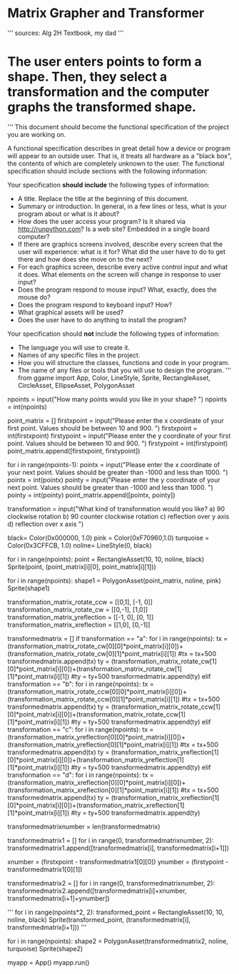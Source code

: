 # Matrix Grapher and Transformer
'''
sources: Alg 2H Textbook, my dad
'''

# The user enters points to form a shape. Then, they select a transformation and the computer graphs the transformed shape.

'''
This document should become the functional specification of the project you are working on.

A functional specification describes in great detail how a device or program will appear to an
outside user. That is, it treats all hardware as a "black box", the contents of which are completely
unknown to the user. The functional specification should include sections with the following information:

Your specification **should include** the following types of information:

* A title. Replace the title at the beginning of this document.
* Summary or introduction. In general, in a few lines or less, what is your program about or what is it about?
* How does the user access your program? Is it shared via http://runpython.com? Is a web site? Embedded in 
  a single board computer? 
* If there are graphics screens involved, describe every screen that the user will experience: what is it for? 
  What did the user have to do to get there and how does she move on to the next?
* For each graphics screen, describe every active control input and what it does. What elements on the screen will
  change in response to user input?
* Does the program respond to mouse input? What, exactly, does the mouse do?
* Does the program respond to keyboard input? How?
* What graphical assets will be used?
* Does the user have to do anything to install the program?

Your specification should **not** include the following types of information:

* The language you will use to create it.
* Names of any specific files in the project.
* How you will structure the classes, functions and code in your program.
* The name of any files or tools that you will use to design the program.
'''
from ggame import App, Color, LineStyle, Sprite, RectangleAsset, CircleAsset, EllipseAsset, PolygonAsset

npoints = input("How many points would you like in your shape? ")
npoints = int(npoints)

point_matrix = []
firstxpoint = input("Please enter the x coordinate of your first point. Values should be between 10 and 900. ")
firstxpoint = int(firstxpoint)
firstypoint = input("Please enter the y coordinate of your first point. Values should be between 10 and 900. ")
firstypoint = int(firstypoint)
point_matrix.append([firstxpoint, firstypoint])

for i in range(npoints-1):
    pointx = input("Please enter the x coordinate of your next point. Values should be greater than -1000 and less than 1000. ")
    pointx = int(pointx)
    pointy = input("Please enter the y coordinate of your next point. Values should be greater than -1000 and less than 1000. ")
    pointy = int(pointy)
    point_matrix.append([pointx, pointy])
    
transformation = input("What kind of transformation would you like? a) 90 clockwise rotation  b) 90 counter clockwise rotation  c) reflection over y axis  d) reflection over x axis ")

black= Color(0x000000, 1.0)
pink = Color(0xF70960,1.0)
turquoise = Color(0x3CFFCB, 1.0)
noline= LineStyle(0, black)

for i in range(npoints):
    point = RectangleAsset(10, 10, noline, black)
    Sprite(point, (point_matrix[i][0], point_matrix[i][1]))

for i in range(npoints):
    shape1 = PolygonAsset(point_matrix, noline, pink)
    Sprite(shape1)

transformation_matrix_rotate_ccw = [[0,1], [-1, 0]]
transformation_matrix_rotate_cw = [[0,-1], [1,0]]
transformation_matrix_yreflection = [[-1, 0], [0, 1]]
transformation_matrix_xreflection = [[1,0], [0,-1]]

transformedmatrix = []
if transformation == "a":
    for i in range(npoints):
        tx = (transformation_matrix_rotate_cw[0][0]*point_matrix[i][0])+(transformation_matrix_rotate_cw[0][1]*point_matrix[i][1])
        #tx = tx+500
        transformedmatrix.append(tx)
        ty = (transformation_matrix_rotate_cw[1][0]*point_matrix[i][0])+(transformation_matrix_rotate_cw[1][1]*point_matrix[i][1])
        #ty = ty+500
        transformedmatrix.append(ty)
elif transformation == "b":
    for i in range(npoints):
        tx = (transformation_matrix_rotate_ccw[0][0]*point_matrix[i][0])+(transformation_matrix_rotate_ccw[0][1]*point_matrix[i][1])
        #tx = tx+500
        transformedmatrix.append(tx)
        ty = (transformation_matrix_rotate_ccw[1][0]*point_matrix[i][0])+(transformation_matrix_rotate_ccw[1][1]*point_matrix[i][1])
        #ty = ty+500
        transformedmatrix.append(ty)
elif transformation == "c":
    for i in range(npoints):
        tx = (transformation_matrix_yreflection[0][0]*point_matrix[i][0])+(transformation_matrix_yreflection[0][1]*point_matrix[i][1])
        #tx = tx+500
        transformedmatrix.append(tx)
        ty = (transformation_matrix_yreflection[1][0]*point_matrix[i][0])+(transformation_matrix_yreflection[1][1]*point_matrix[i][1])
        #ty = ty+500
        transformedmatrix.append(ty)
elif transformation == "d":
    for i in range(npoints):
        tx = (transformation_matrix_xreflection[0][0]*point_matrix[i][0])+(transformation_matrix_xreflection[0][1]*point_matrix[i][1])
        #tx = tx+500
        transformedmatrix.append(tx)
        ty = (transformation_matrix_xreflection[1][0]*point_matrix[i][0])+(transformation_matrix_xreflection[1][1]*point_matrix[i][1])
        #ty = ty+500
        transformedmatrix.append(ty)


transformedmatrixnumber = len(transformedmatrix)

transformedmatrix1 = []
for i in range(0, transformedmatrixnumber, 2):
    transformedmatrix1.append([transformedmatrix[i], transformedmatrix[i+1]])
    
xnumber = (firstxpoint - transformedmatrix1[0][0])
ynumber = (firstypoint - transformedmatrix1[0][1])

transformedmatrix2 = []
for i in range(0, transformedmatrixnumber, 2):
    transformedmatrix2.append([transformedmatrix[i]+xnumber, transformedmatrix[i+1]+ynumber])

'''
for i in range(npoints*2, 2):
    transformed_point = RectangleAsset(10, 10, noline, black)
    Sprite(transformed_point, (transformedmatrix[i], transformedmatrix[i+1]))
'''

for i in range(npoints):
    shape2 = PolygonAsset(transformedmatrix2, noline, turquoise)
    Sprite(shape2)

myapp = App()
myapp.run()